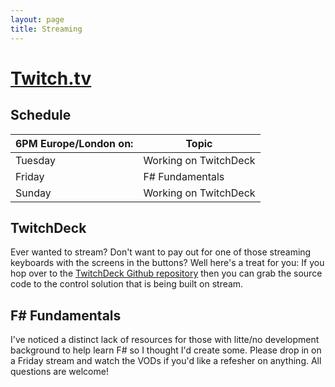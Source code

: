 ```yaml
---
layout: page
title: Streaming
---
```


# [Twitch.tv](https://twitch.tv/garethhubball/)

## Schedule

| 6PM Europe/London on: | Topic                 |
|-----------------------|-----------------------|
| Tuesday               | Working on TwitchDeck |
| Friday                | F# Fundamentals       |
| Sunday                | Working on TwitchDeck |

## TwitchDeck

Ever wanted to stream? Don't want to pay out for one of those streaming keyboards with the screens in the buttons? Well here's a treat for you: If you hop over to the [TwitchDeck Github repository](https://github.com/garethhubball/twitchdeck) then you can grab the source code to the control solution that is being built on stream.

## F# Fundamentals

I've noticed a distinct lack of resources for those with litte/no development background to help learn F# so I thought I'd create some. Please drop in on a Friday stream and watch the VODs if you'd like a refesher on anything. All questions are welcome!